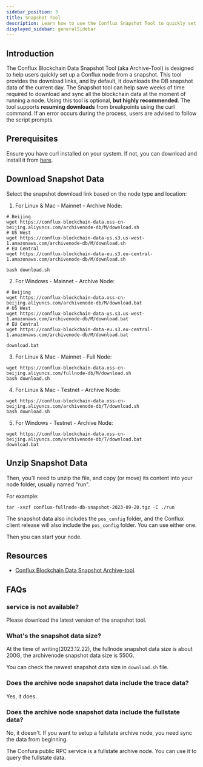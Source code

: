 ```yaml
---
sidebar_position: 3
title: Snapshot Tool
description: Learn how to use the Conflux Snapshot Tool to quickly set up a Conflux node from a snapshot.
displayed_sidebar: generalSidebar
---
```


## Introduction

The Conflux Blockchain Data Snapshot Tool (aka Archive-Tool) is designed to help users quickly set up a Conflux node from a snapshot. This tool provides the download links, and by default, it downloads the DB snapshot data of the current day. The Snapshot tool can help save weeks of time required to download and sync all the blockchain data at the moment of running a node. Using this tool is optional, **but highly recommended**. The tool supports **resuming downloads** from breakpoints using the curl command. If an error occurs during the process, users are advised to follow the script prompts.

## Prerequisites

Ensure you have curl installed on your system. If not, you can download and install it from [here](https://curl.se/).

## Download Snapshot Data

Select the snapshot download link based on the node type and location:

1. For Linux & Mac - Mainnet - Archive Node:

```shell
# Beijing
wget https://conflux-blockchain-data.oss-cn-beijing.aliyuncs.com/archivenode-db/M/download.sh
# US West
wget https://conflux-blockchain-data-us.s3.us-west-1.amazonaws.com/archivenode-db/M/download.sh
# EU Central
wget https://conflux-blockchain-data-eu.s3.eu-central-1.amazonaws.com/archivenode-db/M/download.sh

bash download.sh 
```
  
2. For Windows - Mainnet - Archive Node:

```shell
# Beijing
wget https://conflux-blockchain-data.oss-cn-beijing.aliyuncs.com/archivenode-db/M/download.bat
# US West
wget https://conflux-blockchain-data-us.s3.us-west-1.amazonaws.com/archivenode-db/M/download.bat
# EU Central
wget https://conflux-blockchain-data-eu.s3.eu-central-1.amazonaws.com/archivenode-db/M/download.bat

download.bat 
```
  
3. For Linux & Mac - Mainnet - Full Node:
```shell
wget https://conflux-blockchain-data.oss-cn-beijing.aliyuncs.com/fullnode-db/M/download.sh
bash download.sh 
```
  
4. For Linux & Mac - Testnet - Archive Node:
```shell
wget https://conflux-blockchain-data.oss-cn-beijing.aliyuncs.com/archivenode-db/T/download.sh
bash download.sh 
```

5. For Windows - Testnet - Archive Node: 
```shell
wget https://conflux-blockchain-data.oss-cn-beijing.aliyuncs.com/archivenode-db/T/download.bat
download.bat 
```

## Unzip Snapshot Data

Then, you’ll need to unzip the file, and copy (or move) its content into your node folder, usually named "run". 

For example:

```shell
tar -xvzf conflux-fullnode-db-snapshot-2023-09-20.tgz -C ./run
```

The snapshot data also includes the `pos_config` folder, and the Conflux client release will also include the `pos_config` folder. You can use either one.

Then you can start your node.

## Resources

- [Conflux Blockchain Data Snapshot Archive-tool](https://github.com/conflux-fans/archive-tool).

## FAQs

### service is not available?

Please download the latest version of the snapshot tool.

### What's the snapshot data size?

At the time of writing(2023.12.22), the fullnode snapshot data size is about 200G, the archivenode snapshot data size is 550G.

You can check the newest snapshot data size in `download.sh` file.

### Does the archive node snapshot data include the trace data?

Yes, it does.

### Does the archive node snapshot data include the fullstate data?

No, it doesn't. If you want to setup a fullstate archive node, you need sync the data from beginning.

The Confura public RPC service is a fullstate archive node. You can use it to query the fullstate data.
